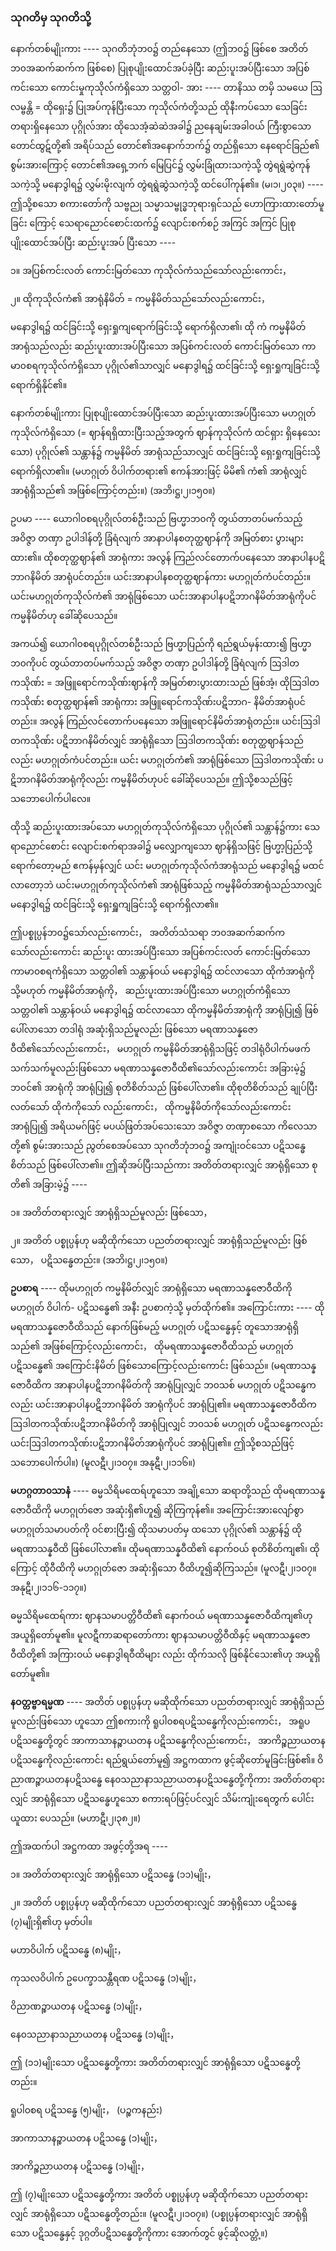 ### သုဂတိမှ သုဂတိသို့

နောက်တစ်မျိုးကား ---- သုဂတိဘုံဘ၀၌ တည်နေသော (ဤဘ၀၌ ဖြစ်စေ အတိတ်ဘ၀အဆက်ဆက်က
ဖြစ်စေ) ပြုစုပျိုးထောင်အပ်ခဲ့ပြီး ဆည်းပူးအပ်ပြီးသော အပြစ်ကင်းသော ကောင်းမှုကုသိုလ်ကံရှိသော သတ္တဝါ-
အား ---- တာနိဿ တမှိ သမယေ ဩလမ္ဗန္တိ = ထိုရှေး၌ ပြုအပ်ကုန်ပြီးသော ကုသိုလ်ကံတို့သည် ထိုနီးကပ်သော
သေခြင်းတရားရှိနေသော ပုဂ္ဂိုလ်အား ထိုသေအံ့ဆဲဆဲအခါ၌ ညနေချမ်းအခါဝယ် ကြီးစွာသော တောင်ထွဋ်တို့၏
အရိပ်သည် တောင်၏အနောက်ဘက်၌ တည်ရှိသော နေရောင်ခြည်၏ စွမ်းအားကြောင့် တောင်၏အရှေ့ဘက်
မြေပြင်၌ လွှမ်းခြုံထားသကဲ့သို့ တွဲရရွဲဆွဲကုန်သကဲ့သို့ မနောဒွါရ၌ လွှမ်းမိုးလျက် တွဲရရွဲဆွဲသကဲ့သို့ ထင်ပေါ်ကုန်၏။
(မ၊၁၊၂၀၃။) ---- ဤသို့စသော စကားတော်ကို သဗ္ဗညု သမ္မာသမ္ဗုဒ္ဓဘုရားရှင်သည် ဟောကြားထားတော်မူခြင်း
ကြောင့် သေရာညောင်စောင်းထက်၌ လျောင်းစက်စဉ် အကြင် အကြင် ပြုစုပျိုးထောင်အပ်ပြီး ဆည်းပူးအပ်
ပြီးသော ----

၁။ အပြစ်ကင်းလတ် ကောင်းမြတ်သော ကုသိုလ်ကံသည်သော်လည်းကောင်း，

၂။ ထိုကုသိုလ်ကံ၏ အာရုံနိမိတ် = ကမ္မနိမိတ်သည်သော်လည်းကောင်း，

မနောဒွါရ၌ ထင်ခြင်းသို့ ရှေးရှုကျရောက်ခြင်းသို့ ရောက်ရှိလာ၏၊ ထို ကံ ကမ္မနိမိတ် အာရုံသည်လည်း
ဆည်းပူးထားအပ်ပြီးသော အပြစ်ကင်းလတ် ကောင်းမြတ်သော ကာမာ၀စရကုသိုလ်ကံရှိသော ပုဂ္ဂိုလ်၏သာလျှင်
မနောဒွါရ၌ ထင်ခြင်းသို့ ရှေးရှုကျခြင်းသို့ ရောက်ရှိနိုင်၏။

နောက်တစ်မျိုးကား ပြုစုပျိုးထောင်အပ်ပြီးသော ဆည်းပူးထားအပ်ပြီးသော မဟဂ္ဂုတ် ကုသိုလ်ကံရှိသော
(= ဈာန်ရရှိထားပြီးသည့်အတွက် ဈာန်ကုသိုလ်ကံ ထင်ရှား ရှိနေသေးသော) ပုဂ္ဂိုလ်၏ သန္တာန်၌ ကမ္မနိမိတ်
အာရုံသည်သာလျှင် ထင်ခြင်းသို့ ရှေးရှုကျခြင်းသို့ ရောက်ရှိလာ၏။ (မဟဂ္ဂုတ် ဝိပါက်တရား၏ ဧကန်အားဖြင့်
မိမိ၏ ကံ၏ အာရုံလျှင် အာရုံရှိသည်၏ အဖြစ်ကြောင့်တည်း။) (အဘိ၊ဋ္ဌ၊၂၊၁၅၀။)

ဥပမာ ---- ယောဂါ၀စရပုဂ္ဂိုလ်တစ်ဦးသည် ဗြဟ္မာဘ၀ကို တွယ်တာတပ်မက်သည့် အဝိဇ္ဇာ တဏှာ
ဥပါဒါန်တို့ ခြံရံလျက် အာနာပါနစတုတ္ထဈာန်ကို အမြတ်စား ပွားများထား၏။ ထိုစတုတ္ထဈာန်၏ အာရုံကား
အလွန် ကြည်လင်တောက်ပနေသော အာနာပါနပဋိဘာဂနိမိတ် အာရုံပင်တည်း။ ယင်းအာနာပါနစတုတ္ထဈာန်ကား
မဟဂ္ဂုတ်ကံပင်တည်း။ ယင်းမဟဂ္ဂုတ်ကုသိုလ်ကံ၏ အာရုံဖြစ်သော ယင်းအာနာပါနပဋိဘာဂနိမိတ်အာရုံကိုပင်
ကမ္မနိမိတ်ဟု ခေါ်ဆိုပေသည်။

အကယ်၍ ယောဂါ၀စရပုဂ္ဂိုလ်တစ်ဦးသည် ဗြဟ္မာပြည်ကို ရည်ရွယ်မှန်းထား၍ ဗြဟ္မာဘ၀ကိုပင်
တွယ်တာတပ်မက်သည့် အဝိဇ္ဇာ တဏှာ ဥပါဒါန်တို့ ခြံရံလျက် ဩဒါတကသိုဏ်း = အဖြူရောင်ကသိုဏ်းဈာန်ကို
အမြတ်စားပွားထားသည် ဖြစ်အံ့၊ ထိုဩဒါတကသိုဏ်း စတုတ္ထဈာန်၏ အာရုံကား အဖြူရောင်ကသိုဏ်းပဋိဘာဂ-
နိမိတ်အာရုံပင်တည်း။ အလွန် ကြည်လင်တောက်ပနေသော အဖြူရောင်နိမိတ်အာရုံတည်း။ ယင်းဩဒါတကသိုဏ်း
ပဋိဘာဂနိမိတ်လျှင် အာရုံရှိသော ဩဒါတကသိုဏ်း စတုတ္ထဈာန်သည်လည်း မဟဂ္ဂုတ်ကံပင်တည်း။ ယင်း
မဟဂ္ဂုတ်ကံ၏ အာရုံဖြစ်သော ဩဒါတကသိုဏ်း ပဋိဘာဂနိမိတ်အာရုံကိုလည်း ကမ္မနိမိတ်ဟုပင် ခေါ်ဆိုပေသည်။
ဤသို့စသည်ဖြင့် သဘောပေါက်ပါလေ။

ထိုသို့ ဆည်းပူးထားအပ်သော မဟဂ္ဂုတ်ကုသိုလ်ကံရှိသော ပုဂ္ဂိုလ်၏ သန္တာန်၌ကား သေရာညောင်စောင်း
လျောင်းစက်ရာအခါ၌ မလျှောကျသော ဈာန်ရှိသဖြင့် ဗြဟ္မာ့ပြည်သို့ ရောက်တော့မည် ဧကန်မှန်လျှင် ယင်း
မဟဂ္ဂုတ်ကုသိုလ်ကံအာရုံသည် မနောဒွါရ၌ မထင်လာတော့ဘဲ ယင်းမဟဂ္ဂုတ်ကုသိုလ်ကံ၏ အာရုံဖြစ်သည့်
ကမ္မနိမိတ်အာရုံသည်သာလျှင် မနောဒွါရ၌ ထင်ခြင်းသို့ ရှေးရှူကျခြင်းသို့ ရောက်ရှိလာ၏။

ဤပစ္စုပ္ပန်ဘ၀၌သော်လည်းကောင်း， အတိတ်သံသရာ ဘ၀အဆက်ဆက်ကသော်လည်းကောင်း ဆည်းပူး
ထားအပ်ပြီးသော အပြစ်ကင်းလတ် ကောင်းမြတ်သော ကာမာ၀စရကံရှိသော သတ္တဝါ၏ သန္တာန်ဝယ် မနောဒွါရ၌
ထင်လာသော ထိုကံအာရုံကို သို့မဟုတ် ကမ္မနိမိတ်အာရုံကို， ဆည်းပူးထားအပ်ပြီးသော မဟဂ္ဂုတ်ကံရှိသော
သတ္တဝါ၏ သန္တာန်ဝယ် မနောဒွါရ၌ ထင်လာသော ထိုကမ္မနိမိတ်အာရုံကို အာရုံပြု၍ ဖြစ်ပေါ်လာသော တဒါရုံ
အဆုံးရှိသည်မူလည်း ဖြစ်သော မရဏာသန္နဇောဝီထိ၏သော်လည်းကောင်း， မဟဂ္ဂုတ် ကမ္မနိမိတ်အာရုံရှိသဖြင့်
တဒါရုံဝိပါက်မဖက် သက်သက်မူလည်းဖြစ်သော မရဏာသန္နဇောဝီထိ၏သော်လည်းကောင်း အခြားမဲ့၌ ဘဝင်၏
အာရုံကို အာရုံပြု၍ စုတိစိတ်သည် ဖြစ်ပေါ်လာ၏။ ထိုစုတိစိတ်သည် ချုပ်ပြီးလတ်သော် ထိုကံကိုသော်
လည်းကောင်း， ထိုကမ္မနိမိတ်ကိုသော်လည်းကောင်း အာရုံပြု၍ အရိယမဂ်ဖြင့် မပယ်ဖြတ်အပ်သေးသော အဝိဇ္ဇာ
တဏှာစသော ကိလေသာတို့၏ စွမ်းအားသည် ညွတ်စေအပ်သော သုဂတိဘုံဘ၀၌ အကျုံးဝင်သော ပဋိသန္ဓေ
စိတ်သည် ဖြစ်ပေါ်လာ၏။ ဤဆိုအပ်ပြီးသည်ကား အတိတ်တရားလျှင် အာရုံရှိသော စုတိ၏ အခြားမဲ့၌ ----

၁။ အတိတ်တရားလျှင် အာရုံရှိသည်မူလည်း ဖြစ်သော，

၂။ အတိတ် ပစ္စုပ္ပန်ဟု မဆိုထိုက်သော ပညတ်တရားလျှင် အာရုံရှိသည်မူလည်း ဖြစ်သော， ပဋိသန္ဓေတည်း။
<r>(အဘိ၊ဋ္ဌ၊၂၊၁၅၀။)</r>

**ဥပစာရ** ---- ထိုမဟဂ္ဂုတ် ကမ္မနိမိတ်လျှင် အာရုံရှိသော မရဏာသန္နဇောဝီထိကို မဟဂ္ဂုတ် ဝိပါက်-
ပဋိသန္ဓေ၏ အနီး ဥပစာကဲ့သို့ မှတ်ထိုက်၏။ အကြောင်းကား ---- ထိုမရဏာသန္နဇောဝီထိသည် နောက်ဖြစ်မည့်
မဟဂ္ဂုတ် ပဋိသန္ဓေနှင့် တူသောအာရုံရှိသည်၏ အဖြစ်ကြောင့်လည်းကောင်း， ထိုမရဏာသန္နဇောဝီထိသည်
မဟဂ္ဂုတ် ပဋိသန္ဓေ၏ အကြောင်းနိမိတ် ဖြစ်သောကြောင့်လည်းကောင်း ဖြစ်သည်။ (မရဏာသန္နဇောဝီထိက
အာနာပါနပဋိဘာဂနိမိတ်ကို အာရုံပြုလျှင် ဘ၀သစ် မဟဂ္ဂုတ် ပဋိသန္ဓေကလည်း ယင်းအာနာပါနပဋိဘာဂနိမိတ်
အာရုံကိုပင် အာရုံပြု၏။ မရဏာသန္နဇောဝီထိက ဩဒါတကသိုဏ်းပဋိဘာဂနိမိတ်ကို အာရုံပြုလျှင် ဘ၀သစ်
မဟဂ္ဂုတ် ပဋိသန္ဓေကလည်း ယင်းဩဒါတကသိုဏ်းပဋိဘာဂနိမိတ်အာရုံကိုပင် အာရုံပြု၏။ ဤသို့စသည်ဖြင့်
သဘောပေါက်ပါ။) (မူလဋီ၊၂၊၁၀၇။ အနုဋီ၊၂၊၁၁၆။)

**မဟဂ္ဂတာ၀သာနံ** ---- ဓမ္မသိရိမထေရ်ဟူသော အချို့သော ဆရာတို့သည် ထိုမရဏာသန္နဇောဝီထိကို
မဟဂ္ဂုတ်ဇော အဆုံးရှိ၏ဟူ၍ ဆိုကြကုန်၏။ အကြောင်းအားလျော်စွာ မဟဂ္ဂုတ်သမာပတ်ကို ဝင်စားပြီး၍
ထိုသမာပတ်မှ ထသော ပုဂ္ဂိုလ်၏ သန္တာန်၌ ထိုမရဏာသန္နဝီထိ ဖြစ်ပေါ်လာ၏။ ထိုမရဏာသန္နဝီထိ၏ နောက်ဝယ်
စုတိစိတ်ကျ၏၊ ထိုကြောင့် ထိုဝီထိကို မဟဂ္ဂုတ်ဇော အဆုံးရှိသော ဝီထိဟူ၍ဆိုကြသည်။
<r>(မူလဋီ၊၂၊၁၀၇။ အနုဋီ၊၂၊၁၁၆-၁၁၇။)</r>

ဓမ္မသိရိမထေရ်ကား ဈာနသမာပတ္တိဝီထိ၏ နောက်ဝယ် မရဏာသန္နဇောဝီထိကျ၏ဟု အယူရှိတော်မူ၏။
မူလဋီကာဆရာတော်ကား ဈာနသမာပတ္တိဝီထိနှင့် မရဏာသန္နဇောဝီထိတို့၏ အကြားဝယ် မနောဒွါရဝီထိများ
လည်း ထိုက်သလို ဖြစ်နိုင်သေး၏ဟု အယူရှိတော်မူ၏။

**နဝတ္တဗ္ဗာရမ္မဏ** ---- အတိတ် ပစ္စုပ္ပန်ဟု မဆိုထိုက်သော ပညတ်တရားလျှင် အာရုံရှိသည်မူလည်းဖြစ်သော
ဟူသော ဤစကားကို ရူပါ၀စရပဋိသန္ဓေကိုလည်းကောင်း， အရူပပဋိသန္ဓေတို့တွင် အာကာသာနဉ္စာယတန
ပဋိသန္ဓေကိုလည်းကောင်း， အာကိဉ္စညာယတနပဋိသန္ဓေကိုလည်းကောင်း ရည်ရွယ်တော်မူ၍ အဋ္ဌကထာက
ဖွင့်ဆိုတော်မူခြင်းဖြစ်၏။ ဝိညာဏဉ္စာယတနပဋိသန္ဓေ နေ၀သညာနာသညာယတနပဋိသန္ဓေတို့ကိုကား
အတိတ်တရားလျှင် အာရုံရှိသော ပဋိသန္ဓေဟူသော စကားရပ်ဖြင့်ပင်လျှင် သိမ်းကျုံးရေတွက် ပေါင်းယူထား
ပေသည်။ (မဟာဋီ၊၂၊၃၈၂။)

ဤအထက်ပါ အဋ္ဌကထာ အဖွင့်တို့အရ ----

၁။ အတိတ်တရားလျှင် အာရုံရှိသော ပဋိသန္ဓေ (၁၁)မျိုး，

၂။ အတိတ် ပစ္စုပ္ပန်ဟု မဆိုထိုက်သော ပညတ်တရားလျှင် အာရုံရှိသော ပဋိသန္ဓေ (၇)မျိုးရှိ၏ဟု မှတ်ပါ။

မဟာဝိပါက် ပဋိသန္ဓေ (၈)မျိုး，

ကုသလဝိပါက် ဥပေက္ခာသန္တီရဏ ပဋိသန္ဓေ (၁)မျိုး，

ဝိညာဏဉ္စာယတန ပဋိသန္ဓေ (၁)မျိုး，

နေ၀သညာနာသညာယတန ပဋိသန္ဓေ (၁)မျိုး，

ဤ (၁၁)မျိုးသော ပဋိသန္ဓေတို့ကား အတိတ်တရားလျှင် အာရုံရှိသော ပဋိသန္ဓေတို့တည်း။

ရူပါ၀စရ ပဋိသန္ဓေ (၅)မျိုး， (ပဉ္စကနည်း)

အာကာသာနဉ္စာယတန ပဋိသန္ဓေ (၁)မျိုး，

အာကိဉ္စညာယတန ပဋိသန္ဓေ (၁)မျိုး，

ဤ (၇)မျိုးသော ပဋိသန္ဓေတို့ကား အတိတ် ပစ္စုပ္ပန်ဟု မဆိုထိုက်သော ပညတ်တရားလျှင် အာရုံရှိသော
ပဋိသန္ဓေတို့တည်း။ (မူလဋီ၊၂၊၁၀၇။) (ပစ္စုပ္ပန်တရားလျှင် အာရုံရှိသော ပဋိသန္ဓေနှင့် ဒုဂ္ဂတိပဋိသန္ဓေတို့ကိုကား
အောက်တွင် ဖွင့်ဆိုလတ္တံ့။)
